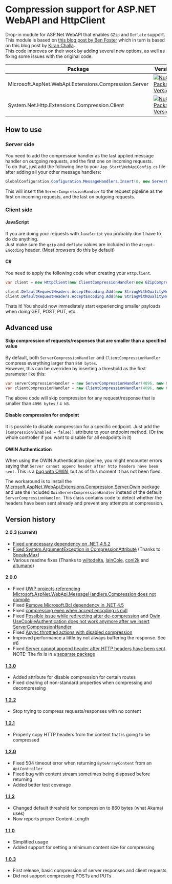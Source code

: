 Compression support for ASP.NET WebAPI and HttpClient
===================================================
Drop-in module for ASP.Net WebAPI that enables `GZip` and `Deflate` support.  
This module is based on [this blog post by Ben Foster](http://benfoster.io/blog/aspnet-web-api-compression) which in turn is based on this blog post by [Kiran Challa](http://blogs.msdn.com/b/kiranchalla/archive/2012/09/04/handling-compression-accept-encoding-sample.aspx).  
This code improves on their work by adding several new options, as well as fixing some issues with the original code.

| Package | Version | Downloads |
| ------- | ------- | --------- |
| Microsoft.AspNet.WebApi.Extensions.Compression.Server | [![NuGet Package Version](http://img.shields.io/nuget/v/Microsoft.AspNet.WebApi.Extensions.Compression.Server.svg?style=flat-square)](https://www.nuget.org/packages/Microsoft.AspNet.WebApi.Extensions.Compression.Server/) | [![NuGet Package Downloads](http://img.shields.io/nuget/dt/Microsoft.AspNet.WebApi.Extensions.Compression.Server.svg?style=flat-square)](https://www.nuget.org/packages/Microsoft.AspNet.WebApi.Extensions.Compression.Server/) |
| System.Net.Http.Extensions.Compression.Client | [![NuGet Package Version](http://img.shields.io/nuget/v/System.Net.Http.Extensions.Compression.Client.svg?style=flat-square)](https://www.nuget.org/packages/System.Net.Http.Extensions.Compression.Client/) | [![NuGet Package Downloads](http://img.shields.io/nuget/dt/System.Net.Http.Extensions.Compression.Client.svg?style=flat-square)](https://www.nuget.org/packages/System.Net.Http.Extensions.Compression.Client/) |

## How to use
### Server side
You need to add the compression handler as the last applied message handler on outgoing requests, and the first one on incoming requests.  
To do that, just add the following line to your `App_Start\WebApiConfig.cs` file after adding all your other message handlers:  
```csharp
GlobalConfiguration.Configuration.MessageHandlers.Insert(0, new ServerCompressionHandler(new GZipCompressor(), new DeflateCompressor()));
```
This will insert the `ServerCompressionHandler` to the request pipeline as the first on incoming requests, and the last on outgoing requests.
  
### Client side
  
#### JavaScript
If you are doing your requests with `JavaScript` you probably don't have to do do anything.  
Just make sure the `gzip` and `deflate` values are included in the `Accept-Encoding` header. (Most browsers do this by default)  
  
#### C\# 
You need to apply the following code when creating your `HttpClient`.  
```csharp
var client = new HttpClient(new ClientCompressionHandler(new GZipCompressor(), new DeflateCompressor()));

client.DefaultRequestHeaders.AcceptEncoding.Add(new StringWithQualityHeaderValue("gzip"));
client.DefaultRequestHeaders.AcceptEncoding.Add(new StringWithQualityHeaderValue("deflate"));
```
  
Thats it! You should now immediately start experiencing smaller payloads when doing GET, POST, PUT, etc.

## Advanced use
#### Skip compression of requests/responses that are smaller than a specified value
By default, both `ServerCompressionHandler` and `ClientCompressionHandler` compress everything larger than `860 bytes`.  
However, this can be overriden by inserting a threshold as the first parameter like this:
```csharp
var serverCompressionHandler = new ServerCompressionHandler(4096, new GZipCompressor(), new DeflateCompressor());
var clientCompressionHandler = new ClientCompressionHandler(4096, new GZipCompressor(), new DeflateCompressor());
```
The above code will skip compression for any request/response that is smaller than `4096 bytes` / `4 kB`.

#### Disable compression for endpoint
It is possible to disable compression for a specific endpoint. Just add the `[Compression(Enabled = false)]` attribute to your endpoint method. (Or the whole controller if you want to disable for all endpoints in it)

#### OWIN Authentication
When using the OWIN Authentication pipeline, you might encounter errors saying that `Server cannot append header after http headers have been sent`. This is a [bug with OWIN](http://katanaproject.codeplex.com/discussions/540202), but as of this moment it has not been fixed.  

The workaround is to install the [Microsoft.AspNet.WebApi.Extensions.Compression.Server.Owin](https://www.nuget.org/packages/Microsoft.AspNet.WebApi.Extensions.Compression.Server.Owin/) package and use the included `OwinServerCompressionHandler` instead of the default `ServerCompressionHandler`. This class contains code to detect whether the headers have been sent already and prevent any attempts at compression.  

## Version history
#### 2.0.3 (current)
* [Fixed unnecessary dependency on .NET 4.5.2](https://github.com/azzlack/Microsoft.AspNet.WebApi.MessageHandlers.Compression/issues/28)
* [Fixed System.ArgumentException in CompressionAttribute](https://github.com/azzlack/Microsoft.AspNet.WebApi.MessageHandlers.Compression/issues/25) (Thanks to [SneakyMax](https://github.com/SneakyMax))
* Various readme fixes (Thanks to [wiltodelta](https://github.com/wiltodelta), [IainCole](https://github.com/IainCole), [coni2k](https://github.com/coni2k) and [altumano](https://github.com/altumano))

#### 2.0.0
* Fixed [UWP projects referencing Microsoft.AspNet.WebApi.MessageHandlers.Compression does not compile](https://github.com/azzlack/Microsoft.AspNet.WebApi.MessageHandlers.Compression/issues/17)
* Fixed [Remove Microsoft.Bcl dependency in .NET 4.5](https://github.com/azzlack/Microsoft.AspNet.WebApi.MessageHandlers.Compression/issues/23)
* Fixed [compressing even when accept encoding is null](https://github.com/azzlack/Microsoft.AspNet.WebApi.MessageHandlers.Compression/issues/21)
* Fixed [Possible issue while redirecting after de-compression](https://github.com/azzlack/Microsoft.AspNet.WebApi.MessageHandlers.Compression/issues/11) and [Owin UseCookieAuthentication does not work anymore after we insert ServerCompressionHandler](https://github.com/azzlack/Microsoft.AspNet.WebApi.MessageHandlers.Compression/issues/22)
* Fixed [Async throttled actions with disabled compression](https://github.com/azzlack/Microsoft.AspNet.WebApi.MessageHandlers.Compression/issues/20)
* Improved performance a little by not always buffering the response. See #6 
* Fixed [Server cannot append header after HTTP headers have been sent](https://github.com/azzlack/Microsoft.AspNet.WebApi.MessageHandlers.Compression/issues/13). NOTE: The fix is in a [separate package](https://www.nuget.org/packages/Microsoft.AspNet.WebApi.Extensions.Compression.Server.Owin/)

#### [1.3.0](https://www.nuget.org/packages/Microsoft.AspNet.WebApi.MessageHandlers.Compression/1.3.0)
* Added attribute for disable compression for certain routes
* Fixed clearing of non-standard properties when compressing and decompressing

#### [1.2.2](https://www.nuget.org/packages/Microsoft.AspNet.WebApi.MessageHandlers.Compression/1.2.2)
* Stop trying to compress requests/responses with no content

#### [1.2.1](https://www.nuget.org/packages/Microsoft.AspNet.WebApi.MessageHandlers.Compression/1.2.1)
* Properly copy HTTP headers from the content that is going to be compressed

#### [1.2.0](https://www.nuget.org/packages/Microsoft.AspNet.WebApi.MessageHandlers.Compression/1.2.0)
* Fixed 504 timeout error when returning `ByteArrayContent` from an `ApiController`
* Fixed bug with content stream sometimes being disposed before returning
* Added better test coverage

#### [1.1.2](https://www.nuget.org/packages/Microsoft.AspNet.WebApi.MessageHandlers.Compression/1.1.2)
* Changed default threshold for compression to 860 bytes (what Akamai uses)
* Now reports proper Content-Length

#### [1.1.0](https://www.nuget.org/packages/Microsoft.AspNet.WebApi.MessageHandlers.Compression/1.1.0)
* Simplified usage
* Added support for setting a minimum content size for compressing

#### [1.0.3](https://www.nuget.org/packages/Microsoft.AspNet.WebApi.MessageHandlers.Compression/1.0.3)
* First release, basic compression of server responses and client requests
* Did not support compressing POSTs and PUTs
